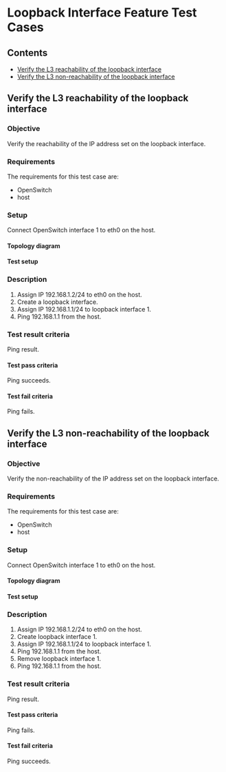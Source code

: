 # Loopback Interface Feature Test Cases

## Contents
- [Verify the L3 reachability of the loopback interface](#verify-the-l3-reachability-of-the-loopback-interface)
- [Verify the L3 non-reachability of the loopback interface](#verify-the-l3-non-reachability-of-the-loopback-interface)

##  Verify the L3 reachability of the loopback interface

### Objective
Verify the reachability of the IP address set on the loopback interface.

### Requirements
The requirements for this test case are:
 - OpenSwitch
 - host

### Setup
Connect OpenSwitch interface 1 to eth0 on the host.

#### Topology diagram
#### Test setup
### Description
1. Assign IP 192.168.1.2/24 to eth0 on the host.
2. Create a loopback interface.
3. Assign IP 192.168.1.1/24 to loopback interface 1.
4. Ping 192.168.1.1 from the host.

### Test result criteria
Ping result.

#### Test pass criteria
Ping succeeds.

#### Test fail criteria
Ping fails.

##  Verify the L3 non-reachability of the loopback interface

### Objective
Verify the non-reachability of the IP address set on the loopback interface.

### Requirements
The requirements for this test case are:
 - OpenSwitch
 - host

### Setup
Connect OpenSwitch interface 1 to eth0 on the host.

#### Topology diagram
#### Test setup
### Description
1. Assign IP 192.168.1.2/24 to eth0 on the host.
2. Create loopback interface 1.
3. Assign IP 192.168.1.1/24 to loopback interface 1.
4. Ping 192.168.1.1 from the host.
5. Remove loopback interface 1.
6. Ping 192.168.1.1 from the host.

### Test result criteria
Ping result.

#### Test pass criteria
Ping fails.

#### Test fail criteria
Ping succeeds.
